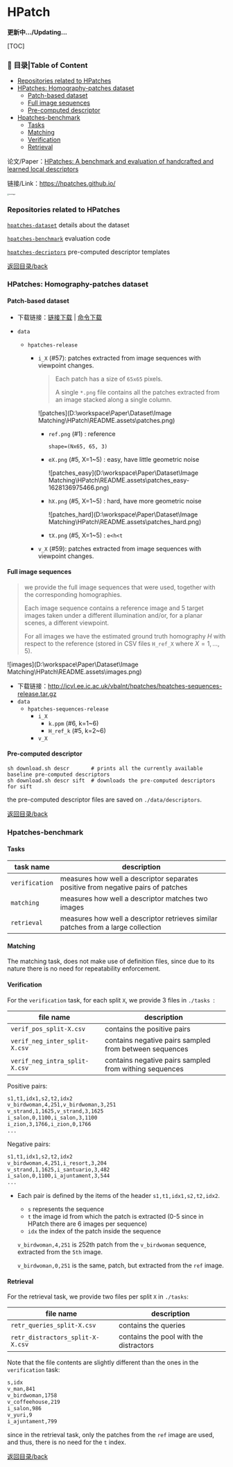 # HPatch

**更新中.../Updating...**

[TOC]



<a name="Contents"></a>

### :hammer: **目录|Table of Content**

- [Repositories related to HPatches](#Repositories)
- [HPatches: Homography-patches dataset](#Dataset)
  - [Patch-based dataset](#Patch)
  - [Full image sequences](#Full)
  - [Pre-computed descriptor](#descriptor)
- [Hpatches-benchmark](#benchmark)
  - [Tasks](#Tasks)
  - [Matching](#Matching)
  - [Verification](#Verification)
  - [Retrieval](#Retrieval)



论文/Paper：[HPatches: A benchmark and evaluation of handcrafted and learned local descriptors](https://arxiv.org/abs/1704.05939)

链接/Link：https://hpatches.github.io/

<img src="D:\workspace\Paper\Dataset\Image Matching\HPatch\README.assets\montage.png" alt="montage" style="zoom: 25%;" />



<a name="Repositories"></a>

### Repositories related to HPatches

[`hpatches-dataset`](https://github.com/hpatches/hpatches-dataset) details about the dataset

[`hpatches-benchmark`](https://github.com/hpatches/hpatches-benchmark) evaluation code

[`hpatches-decriptors`](https://github.com/hpatches/hpatches-descriptors) pre-computed descriptor templates



[返回目录/back](#Contents)



<a name="Dataset"></a>

### HPatches: Homography-patches dataset

<a name="Patch"></a>

#### Patch-based dataset

- 下载链接：[链接下载](http://icvl.ee.ic.ac.uk/vbalnt/hpatches/hpatches-release.tar.gz) | [命令下载](https://github.com/shangyongbin/hpatches-benchmark)

- `data`

  - `hpatches-release`

    - `i_X` (#57): patches extracted from image sequences with viewpoint changes.

      > Each patch has a size of `65x65` pixels.
      >
      > A single `*.png` file contains all the patches extracted from an image stacked along a single column.

      ![patches](D:\workspace\Paper\Dataset\Image Matching\HPatch\README.assets\patches.png)

      - `ref.png` (#1) : reference

        `shape=(Nx65, 65, 3)`

      - `eX.png` (#5, X=1~5) : easy, have little geometric noise

        ![patches_easy](D:\workspace\Paper\Dataset\Image Matching\HPatch\README.assets\patches_easy-1628136975466.png)

      - `hX.png` (#5, X=1~5) : hard, have more geometric noise

        ![patches_hard](D:\workspace\Paper\Dataset\Image Matching\HPatch\README.assets\patches_hard.png)

      - `tX.png` (#5, X=1~5) : `e<h<t`

    - `v_X` (#59): patches extracted from image sequences with viewpoint changes.

<a name="Full"></a>

#### Full image sequences

> we provide the full image sequences that were used, together with the corresponding homographies.
>
> Each image sequence contains a reference image and 5 target images taken under a different illumination and/or, for a planar scenes, a different viewpoint. 
>
> For all images we have the estimated ground truth homography $H$ with respect to the reference (stored in CSV files `H_ref_X` where $X=1,...,5$).

![images](D:\workspace\Paper\Dataset\Image Matching\HPatch\README.assets\images.png)

- 下载链接：http://icvl.ee.ic.ac.uk/vbalnt/hpatches/hpatches-sequences-release.tar.gz
- `data`
  - `hpatches-sequences-release`
    - `i_X`
      - `k.ppm` (#6, k=1~6)
      - `H_ref_k` (#5, k=2~6)
    - `v_X`

<a name="descriptor"></a>

#### Pre-computed descriptor

```
sh download.sh descr       # prints all the currently available baseline pre-computed descriptors
sh download.sh descr sift  # downloads the pre-computed descriptors for sift
```

the pre-computed descriptor files are saved on `./data/descriptors`.



[返回目录/back](#Contents)



<a name="benchmark"></a>

### Hpatches-benchmark

<a name="Tasks"></a>

#### Tasks

| task name      | description                                                  |
| -------------- | ------------------------------------------------------------ |
| `verification` | measures how well a descriptor separates positive from negative pairs of patches |
| `matching`     | measures how well a descriptor matches two images            |
| `retrieval`    | measures how well a descriptor retrieves similar patches from a large collection |

<a name="Matching"></a>

#### Matching

The matching task, does not make use of definition files, since due to its nature there is no need for repeatability enforcement.

<a name="Verification"></a>

#### Verification

For the `verification` task, for each split `X`, we provide 3 files in `./tasks	`:

| file name                     | description                                            |
| ----------------------------- | ------------------------------------------------------ |
| `verif_pos_split-X.csv`       | contains the positive pairs                            |
| `verif_neg_inter_split-X.csv` | contains negative pairs sampled from between sequences |
| `verif_neg_intra_split-X.csv` | contains negative pairs sampled from withing sequences |

Positive pairs:

```txt
s1,t1,idx1,s2,t2,idx2
v_birdwoman,4,251,v_birdwoman,3,251
v_strand,1,1625,v_strand,3,1625
i_salon,0,1100,i_salon,3,1100
i_zion,3,1766,i_zion,0,1766
...
```

Negative pairs:

```txt
s1,t1,idx1,s2,t2,idx2
v_birdwoman,4,251,i_resort,3,204
v_strand,1,1625,i_santuario,3,482
i_salon,0,1100,i_ajuntament,3,544
...
```

- Each pair is defined by the items of the header `s1,t1,idx1,s2,t2,idx2`.

  - `s` represents the sequence
  - `t` the image id from which the patch is extracted (0-5 since in HPatch there are 6 images per sequence)
  - `idx` the index of the patch inside the sequence

  `v_birdwoman,4,251` is 252th patch from the `v_birdwoman` sequence, extracted from the `5th` image.

  `v_birdwoman,0,251` is the same, patch, but extracted from the `ref` image.

<a name="Retrieval"></a>

#### Retrieval

For the retrieval task, we provide two files per split `X` in `./tasks`:

| file name                        | description                            |
| -------------------------------- | -------------------------------------- |
| `retr_queries_split-X.csv`       | contains the queries                   |
| `retr_distractors_split-X-X.csv` | contains the pool with the distractors |

Note that the file contents are slightly different than the ones in the `verification` task:

```txt
s,idx
v_man,841
v_birdwoman,1758
v_coffeehouse,219
i_salon,986
v_yuri,9
i_ajuntament,799
```

since in the retrieval task, only the patches from the `ref` image are used, and thus, there is no need for the `t` index.



[返回目录/back](#Contents)